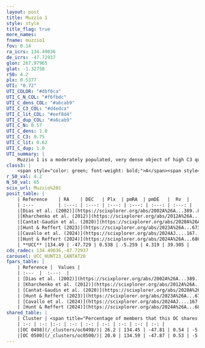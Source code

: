 ```yaml
---
layout: post
title: Muzzio 1
style: style
title_flag: true
more_names: 
fname: muzzio1
fov: 0.14
ra_icrs: 134.49036
de_icrs: -47.72937
glon: 267.97965
glat: -1.32758
r50: 4.2
plx: 0.5377
UTI: "0.72"
UTI_COLOR: "#dbf0ca"
UTI_C_N_COL: "#f6fbdc"
UTI_C_dens_COL: "#a6cab9"
UTI_C_C3_COL: "#d4edca"
UTI_C_lit_COL: "#eef8d4"
UTI_C_dup_COL: "#a6cab9"
UTI_C_N: 0.57
UTI_C_dens: 1.0
UTI_C_C3: 0.75
UTI_C_lit: 0.62
UTI_C_dup: 1.0
UTI_summary: |
    Muzzio 1 is a moderately populated, very dense object of high C3 quality. It is moderately studied in the literature. This object shares a moderate percentage of members with 2 later reported entries.
class3: |
    <span style="color: green; font-weight: bold;">A</span><span style="color: #FFC300; font-weight: bold;">B</span>
r_50_val: 4.2
N_50_val: 65
scix_url: Muzzio%201
posit_table: |
    | Reference    | RA    | DEC   | Plx  | pmRA  | pmDE   |  Rv  |
    | :---         | :---: | :---: | :---: | :---: | :---: | :---: |
    |[Dias et al. (2002)](https://scixplorer.org/abs/2002A%26A...389..871D) | 134.3 | -47.767 | -- | -4.22 | 4.56 | -- |
    |[Kharchenko et al. (2012)](https://scixplorer.org/abs/2012A%26A...543A.156K) | 134.49 | -47.695 | -- | -4.5 | 5.31 | -- |
    |[Cantat-Gaudin et al. (2020)](https://scixplorer.org/abs/2020A%26A...640A...1C) | 134.478 | -47.761 | 0.519 | -5.261 | 4.224 | -- |
    |[Hunt & Reffert (2023)](https://scixplorer.org/abs/2023A%26A...673A.114H) | 134.503 | -47.697 | 0.533 | -5.221 | 4.307 | 42.984 |
    |[Cavallo et al. (2024)](https://scixplorer.org/abs/2024AJ....167...12C) | 134.441 | -47.851 | 0.534 | -- | -- | -- |
    |[Hunt & Reffert (2024)](https://scixplorer.org/abs/2024A%26A...686A..42H) | 134.503 | -47.697 | 0.533 | -5.221 | 4.307 | 42.984 |
    | **UCC** |134.49 | -47.729 | 0.538 | -5.259 | 4.319 | 39.305 | 
cds_radec: 134.49036,-47.72937
carousel: UCC_HUNT23_CANTAT20
fpars_table: |
    | Reference |  Values |
    | :---  |  :---:  |
    | [Dias et al. (2002)](https://scixplorer.org/abs/2002A%26A...389..871D) | `E(B-V)=1.03, Dist=1300.0, Age=6.7` |
    | [Kharchenko et al. (2012)](https://scixplorer.org/abs/2012A%26A...543A.156K) | `e_bv=1.489, distance=1394, log_age=6.5` |
    | [Cantat-Gaudin et al. (2020)](https://scixplorer.org/abs/2020A%26A...640A...1C) | `AVNN=3.2, DMNN=11.35, AgeNN=6.89` |
    | [Hunt & Reffert (2023)](https://scixplorer.org/abs/2023A%26A...673A.114H) | `AV50=3.854, diffAV50=3.021, MOD50=11.276, logAge50=7.107` |
    | [Cavallo et al. (2024)](https://scixplorer.org/abs/2024AJ....167...12C) | `AV50=3.38, dMod50=11.5, logAge50=7.29, [Fe/H]50=0.76` |
    | [Hunt & Reffert (2024)](https://scixplorer.org/abs/2024A%26A...686A..42H) | `MassJ=964.853` |
shared_table: |
    | Cluster | <span title="Percentage of members that this OC shares with the ones listed">%</span>   | RA   | DEC   | Plx   | pmRA  | pmDE  | Rv | UTI |
    | :-: | :-: |:-: | :-: | :-: | :-: | :-: | :-: | :-: |
    |[OC 0498](/_clusters/oc0498/)| 26.2 | 134.45 | -47.81 | 0.54 | -5.24 | 4.27 | 72.01 |0.04 |
    |[OC 0500](/_clusters/oc0500/)| 20.0 | 134.59 | -47.87 | 0.53 | -5.07 | 4.33 | 20.95 |0.12 |
---
```

